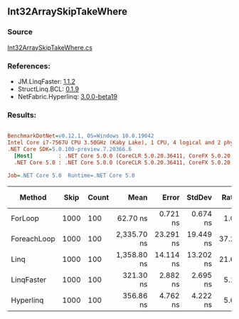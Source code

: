 ﻿## Int32ArraySkipTakeWhere

### Source
[Int32ArraySkipTakeWhere.cs](../LinqBenchmarks/Int32/Array/Int32ArraySkipTakeWhere.cs)

### References:
- JM.LinqFaster: [1.1.2](https://www.nuget.org/packages/JM.LinqFaster/1.1.2)
- StructLinq.BCL: [0.1.9](https://www.nuget.org/packages/StructLinq.BCL/0.1.9)
- NetFabric.Hyperlinq: [3.0.0-beta19](https://www.nuget.org/packages/NetFabric.Hyperlinq/3.0.0-beta19)

### Results:
``` ini

BenchmarkDotNet=v0.12.1, OS=Windows 10.0.19042
Intel Core i7-7567U CPU 3.50GHz (Kaby Lake), 1 CPU, 4 logical and 2 physical cores
.NET Core SDK=5.0.100-preview.7.20366.6
  [Host]        : .NET Core 5.0.0 (CoreCLR 5.0.20.36411, CoreFX 5.0.20.36411), X64 RyuJIT
  .NET Core 5.0 : .NET Core 5.0.0 (CoreCLR 5.0.20.36411, CoreFX 5.0.20.36411), X64 RyuJIT

Job=.NET Core 5.0  Runtime=.NET Core 5.0  

```
|      Method | Skip | Count |        Mean |     Error |    StdDev | Ratio | RatioSD |  Gen 0 | Gen 1 | Gen 2 | Allocated |
|------------ |----- |------ |------------:|----------:|----------:|------:|--------:|-------:|------:|------:|----------:|
|     ForLoop | 1000 |   100 |    62.70 ns |  0.721 ns |  0.674 ns |  1.00 |    0.00 |      - |     - |     - |         - |
| ForeachLoop | 1000 |   100 | 2,335.70 ns | 23.291 ns | 19.449 ns | 37.29 |    0.59 | 0.0153 |     - |     - |      32 B |
|        Linq | 1000 |   100 | 1,358.80 ns | 14.114 ns | 13.202 ns | 21.67 |    0.27 | 0.0725 |     - |     - |     152 B |
|  LinqFaster | 1000 |   100 |   321.30 ns |  2.882 ns |  2.695 ns |  5.13 |    0.07 | 0.3095 |     - |     - |     648 B |
|   Hyperlinq | 1000 |   100 |   356.86 ns |  4.762 ns |  4.222 ns |  5.69 |    0.10 |      - |     - |     - |         - |

